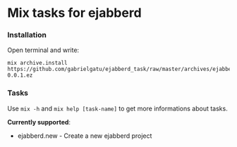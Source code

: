 # Mix tasks for ejabberd

### Installation

Open terminal and write:
```
mix archive.install https://github.com/gabrielgatu/ejabberd_task/raw/master/archives/ejabberd_task-0.0.1.ez
```

### Tasks

Use `mix -h` and  `mix help [task-name]` to get more informations about tasks.

**Currently supported**:
- ejabberd.new - Create a new ejabberd project
